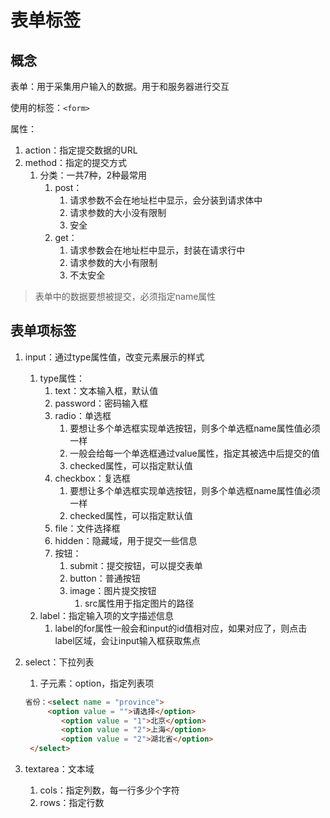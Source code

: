 # 表单标签

## 概念

表单：用于采集用户输入的数据。用于和服务器进行交互

使用的标签：`<form>`

属性：

1. action：指定提交数据的URL
2. method：指定的提交方式   
   1. 分类：一共7种，2种最常用
      1. post：
         1. 请求参数不会在地址栏中显示，会分装到请求体中
         2. 请求参数的大小没有限制
         3. 安全
      2. get：
         1. 请求参数会在地址栏中显示，封装在请求行中
         2. 请求参数的大小有限制
         3. 不太安全

> 表单中的数据要想被提交，必须指定name属性

## 表单项标签

1. input：通过type属性值，改变元素展示的样式

   1. type属性：
      1. text：文本输入框，默认值
      2. password：密码输入框
      3. radio：单选框
         1. 要想让多个单选框实现单选按钮，则多个单选框name属性值必须一样
         2. 一般会给每一个单选框通过value属性，指定其被选中后提交的值
         3. checked属性，可以指定默认值
      4. checkbox：复选框
         1. 要想让多个单选框实现单选按钮，则多个单选框name属性值必须一样
         2. checked属性，可以指定默认值
      5. file：文件选择框
      6. hidden：隐藏域，用于提交一些信息
      7. 按钮：
         1. submit：提交按钮，可以提交表单
         2. button：普通按钮
         3. image：图片提交按钮
            1. src属性用于指定图片的路径
   2. label：指定输入项的文字描述信息
      1. label的for属性一般会和input的id值相对应，如果对应了，则点击label区域，会让input输入框获取焦点

2. select：下拉列表

   1. 子元素：option，指定列表项

   ```html
   省份：<select name = "province">
       	<option value = "">请选择</option>
           <option value = "1">北京</option>
           <option value = "2">上海</option>
           <option value = "2">湖北省</option>
   	</select>
   ```

3. textarea：文本域

   1. cols：指定列数，每一行多少个字符
   2. rows：指定行数

   

